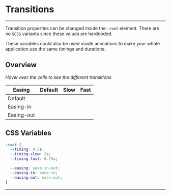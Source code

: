 # Transitions

---

Transition properties can be changed inside the `:root` element. There are no `SCSS` variants since these values are hardcoded.

These variables could also be used inside animations to make your whole application use the same timings and durations.

## Overview

_Hover over the cells to see the different transitions_

<table class='transition-table'>
  <thead>
    <tr>
      <th>Easing</td>
      <th>Default</th>
      <th>Slow</th>
      <th>Fast</th>
    </tr>
  </thead>
  <tbody>
    <tr>
      <td>Default</td>
      <td class='transition-table__cell'>
        <span class='transition-table__block'></span>
      </td>
      <td class='transition-table__cell'>
        <span class='transition-table__block transition-table__block--slow'></span>
      </td>
      <td class='transition-table__cell'>
        <span class='transition-table__block transition-table__block--fast'></span>
      </td>
    </tr>
    <tr>
      <td>Easing-in</td>
      <td class='transition-table__cell'>
        <span class='transition-table__block transition-table__block--in'></span>
      </td>
      <td class='transition-table__cell'>
        <span class='transition-table__block transition-table__block--in transition-table__block--slow'></span>
      </td>
      <td class='transition-table__cell'>
        <span class='transition-table__block transition-table__block--in transition-table__block--fast'></span>
      </td>
    </tr>
    <tr>
      <td>Easing-out</td>
      <td class='transition-table__cell'>
        <span class='transition-table__block transition-table__block--out'></span>
      </td>
      <td class='transition-table__cell'>
        <span class='transition-table__block transition-table__block--out transition-table__block--slow'></span>
      </td>
      <td class='transition-table__cell'>
        <span class='transition-table__block transition-table__block--out transition-table__block--fast'></span>
      </td>
    </tr>
  </tbody>
</table>

## CSS Variables

```css
:root {
  --timing: 0.5s;
  --timing-slow: 1s;
  --timing-fast: 0.25s;

  --easing: ease-in-out;
  --easing-in: ease-in;
  --easing-out: ease-out;
}
```

---
